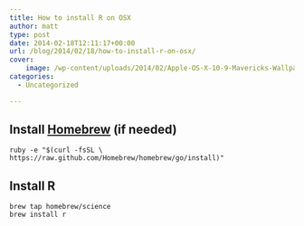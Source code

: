 ```yaml
---
title: How to install R on OSX
author: matt
type: post
date: 2014-02-18T12:11:17+00:00
url: /blog/2014/02/18/how-to-install-r-on-osx/
cover:
    image: /wp-content/uploads/2014/02/Apple-OS-X-10-9-Mavericks-Wallpaper-672x372.jpg
categories:
  - Uncategorized

---
```

## Install [Homebrew][1] (if needed)

```
ruby -e "$(curl -fsSL \
https://raw.github.com/Homebrew/homebrew/go/install)"
```

## Install R

```
brew tap homebrew/science
brew install r
```

 [1]: http://brew.sh/